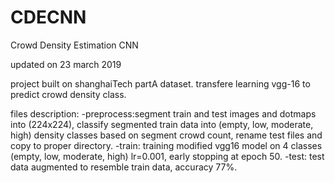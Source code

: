 # CDECNN
Crowd Density Estimation CNN

updated on 23 march 2019

project built on shanghaiTech partA dataset. transfere learning vgg-16 to predict crowd density class.

files description: -preprocess:segment train and test images and dotmaps into (224x224), classify segmented train data into (empty, low, moderate, high) density classes based on segment crowd count, rename test files and copy to proper directory. -train: training modified vgg16 model on 4 classes (empty, low, moderate, high) lr=0.001, early stopping at epoch 50. -test: test data augmented to resemble train data, accuracy 77%.
